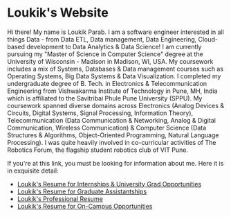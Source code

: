 # Loukik's Website

Hi there! My name is Loukik Parab.
I am a software engineer interested in all things Data - from Data ETL, Data management, Data Engineering, Cloud-based development to Data Analytics & Data Science!
I am currently pursuing my "Master of Science in Computer Science" degree at the University of Wisconsin - Madison in Madison, WI, USA. My coursework includes a mix of Systems, Databases & Data management courses such as Operating Systems, Big Data Systems & Data Visualization.
I completed my undergraduate degree of B. Tech. in Electronics & Telecommunication Engineering from Vishwakarma Institute of Technology in Pune, MH, India which is affiliated to the Savitribai Phule Pune University (SPPU). My coursework spanned diverse domains across Electronics (Analog Devices & Circuits, Digital Systems, Signal Processing, Information Theory), Telecommunication (Data Communication & Networking, Analog & Digital Communication, Wireless Communication) & Computer Science (Data Structures & Algorithms, Object-Oriented Programming, Natural Language Processing). I was quite heavily involved in co-curricular activities of The Robotics Forum, the flagship student robotics club of VIT Pune.


If you're at this link, you must be looking for information about me. Here it is in exquisite detail:

- [Loukik's Resume for Internships & University Grad Opportunities](./uw-resume.html)
- [Loukik's Resume for Graduate Assistantships](./graduate-assistant-resume.html)
- [Loukik's Professional Resume](./professional-resume.html)
- [Loukik's Resume for On-Campus Opportunities](./campus-assistant-resume.html)
